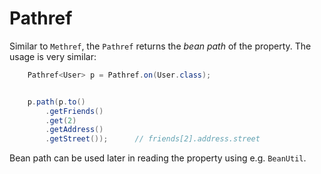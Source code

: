 # Pathref

Similar to `Methref`, the `Pathref` returns the _bean path_ of the property.
The usage is very similar:

~~~~~ java
	Pathref<User> p = Pathref.on(User.class);


	p.path(p.to()
		.getFriends()
		.get(2)
		.getAddress()
		.getStreet());		// friends[2].address.street
~~~~~

Bean path can be used later in reading the property using e.g. `BeanUtil`.